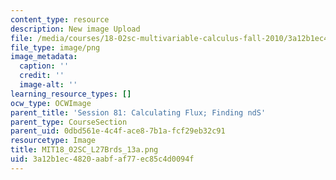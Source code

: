 ```yaml
---
content_type: resource
description: New image Upload
file: /media/courses/18-02sc-multivariable-calculus-fall-2010/3a12b1ec4820aabfaf77ec85c4d0094f_MIT18_02SC_L27Brds_13a.png
file_type: image/png
image_metadata:
  caption: ''
  credit: ''
  image-alt: ''
learning_resource_types: []
ocw_type: OCWImage
parent_title: 'Session 81: Calculating Flux; Finding ndS'
parent_type: CourseSection
parent_uid: 0dbd561e-4c4f-ace8-7b1a-fcf29eb32c91
resourcetype: Image
title: MIT18_02SC_L27Brds_13a.png
uid: 3a12b1ec-4820-aabf-af77-ec85c4d0094f
---
```

